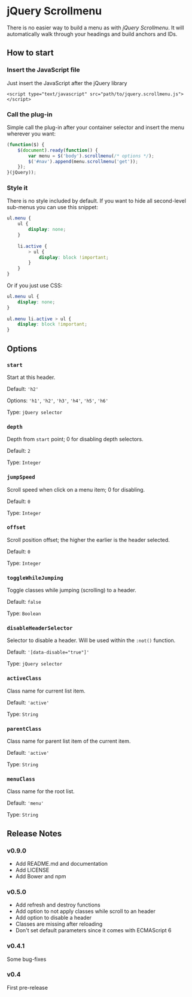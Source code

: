 # jQuery Scrollmenu
There is no easier way to build a menu as with _jQuery Scrollmenu_.
It will automatically walk through your headings and build anchors and IDs.

## How to start
### Insert the JavaScript file
Just insert the JavaScript after the jQuery library

```
<script type="text/javascript" src="path/to/jquery.scrollmenu.js"></script>
```

### Call the plug-in
Simple call the plug-in after your container selector and insert the menu
wherever you want:

```javascript
(function($) {
    $(document).ready(function() {
        var menu = $('body').scrollmenu(/* options */);
        $('#nav').append(menu.scrollmenu('get'));
    });
}(jQuery));
```

### Style it
There is no style included by default.
If you want to hide all second-level sub-menus you can use this snippet:

```scss
ul.menu {
    ul {
        display: none;
    }   
    
    li.active {
        > ul {
            display: block !important; 
        }
    }
}
```

Or if you just use CSS:

```css
ul.menu ul {
    display: none;
}   
    
ul.menu li.active > ul {
    display: block !important; 
}
```

## Options
### `start`
Start at this header.

Default: `'h2'`

Options: `'h1'`, `'h2'`, `'h3'`, `'h4'`, `'h5'`, `'h6'`

Type: `jQuery selector`

### `depth`
Depth from `start` point; 0 for disabling depth selectors.

Default: `2`

Type: `Integer`

### `jumpSpeed`
Scroll speed when click on a menu item; 0 for disabling.

Default: `0`

Type: `Integer`

### `offset`
Scroll position offset; the higher the earlier is the header selected.

Default: `0`

Type: `Integer`

### `toggleWhileJumping`
Toggle classes while jumping (scrolling) to a header.

Default: `false`

Type: `Boolean`

### `disableHeaderSelector`
Selector to disable a header. Will be used within the `:not()` function.

Default: `'[data-disable="true"]'`

Type: `jQuery selector`

### `activeClass`
Class name for current list item.

Default: `'active'`

Type: `String`

### `parentClass`
Class name for parent list item of the current item.

Default: `'active'`

Type: `String`

### `menuClass`
Class name for the root list.

Default: `'menu'`

Type: `String`

## Release Notes
### v0.9.0
 * Add README.md and documentation
 * Add LICENSE
 * Add Bower and npm

### v0.5.0
 * Add refresh and destroy functions
 * Add option to not apply classes while scroll to an header
 * Add option to disable a header
 * Classes are missing after reloading
 * Don't set default parameters since it comes with ECMAScript 6

### v0.4.1
Some bug-fixes

### v0.4
First pre-release